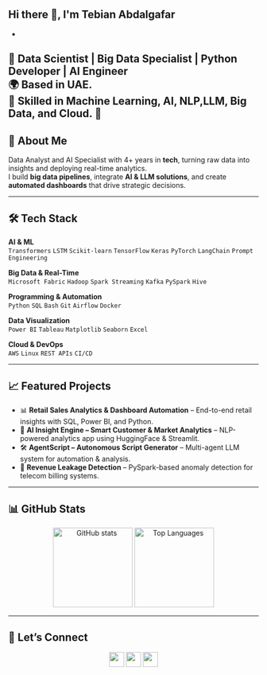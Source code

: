 ## Hi there 👋, I'm Tebian Abdalgafar  
-
💼 **Data Scientist | Big Data Specialist | Python Developer | AI Engineer**  
🌍 Based in UAE.  
🚀 Skilled in Machine Learning, AI, NLP,LLM, Big Data, and Cloud.  👋
---

## 🚀 About Me  
Data Analyst and AI Specialist with 4+ years in **tech**, turning raw data into insights and deploying real-time analytics.  
I build **big data pipelines**, integrate **AI & LLM solutions**, and create **automated dashboards** that drive strategic decisions.

---

## 🛠️ Tech Stack

**AI & ML**  
`Transformers` `LSTM` `Scikit-learn` `TensorFlow` `Keras` `PyTorch` `LangChain` `Prompt Engineering`  

**Big Data & Real-Time**  
`Microsoft Fabric` `Hadoop` `Spark Streaming` `Kafka` `PySpark` `Hive`  

**Programming & Automation**  
`Python` `SQL` `Bash` `Git` `Airflow` `Docker`  

**Data Visualization**  
`Power BI` `Tableau` `Matplotlib` `Seaborn` `Excel`  

**Cloud & DevOps**  
`AWS` `Linux` `REST APIs` `CI/CD`  

---

## 📈 Featured Projects
- 📊 **Retail Sales Analytics & Dashboard Automation** – End-to-end retail insights with SQL, Power BI, and Python.  
- 🤖 **AI Insight Engine – Smart Customer & Market Analytics** – NLP-powered analytics app using HuggingFace & Streamlit.  
- 🛠 **AgentScript – Autonomous Script Generator** – Multi-agent LLM system for automation & analysis.  
- 📡 **Revenue Leakage Detection** – PySpark-based anomaly detection for telecom billing systems.

---

## 📊 GitHub Stats  
<p align="center">
  <img src="https://github-readme-stats.vercel.app/api?username=TEBIAN&show_icons=true&theme=tokyonight" alt="GitHub stats" height="160"/>
  <img src="https://github-readme-stats.vercel.app/api/top-langs/?username=TEBIAN&layout=compact&theme=tokyonight" alt="Top Languages" height="160"/>
</p>

---

## 🤝 Let’s Connect
<p align="center">
<a href="https://www.linkedin.com/in/tebian-khalafalla-ab089148/"><img src="https://img.shields.io/badge/-LinkedIn-blue?logo=linkedin&logoColor=white" height="30"/></a>
<a href="mailto:tebian.abdalgafar@gmail.com"><img src="https://img.shields.io/badge/Email-D14836?logo=gmail&logoColor=white" height="30"/></a>
<a href="https://github.com/TEBIAN"><img src="https://img.shields.io/badge/GitHub-100000?logo=github&logoColor=white" height="30"/></a>
</p>
